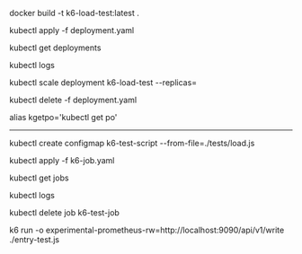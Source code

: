 docker build -t k6-load-test:latest .

kubectl apply -f deployment.yaml

kubectl get deployments

kubectl logs <pod-name>

kubectl scale deployment k6-load-test --replicas=<number-of-replicas>

kubectl delete -f deployment.yaml

alias kgetpo='kubectl get po'

________________________________

kubectl create configmap k6-test-script --from-file=./tests/load.js

kubectl apply -f k6-job.yaml

kubectl get jobs

kubectl logs <pod-name>

kubectl delete job k6-test-job

k6 run -o experimental-prometheus-rw=http://localhost:9090/api/v1/write ./entry-test.js